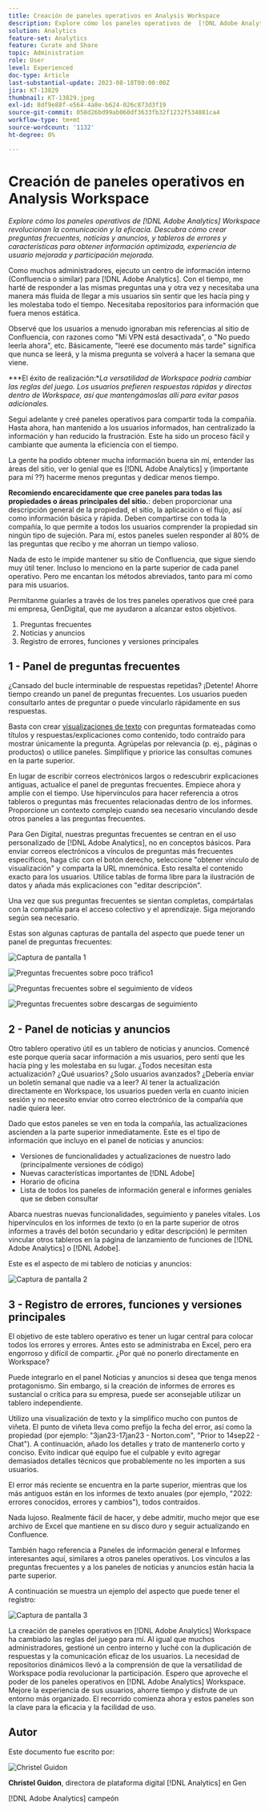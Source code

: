 ```yaml
---
title: Creación de paneles operativos en Analysis Workspace
description: Explore cómo los paneles operativos de  [!DNL Adobe Analytics] Workspace revolucionan la comunicación y la eficacia.
solution: Analytics
feature-set: Analytics
feature: Curate and Share
topic: Administration
role: User
level: Experienced
doc-type: Article
last-substantial-update: 2023-08-18T00:00:00Z
jira: KT-13829
thumbnail: KT-13829.jpeg
exl-id: 8df9e88f-e564-4a8e-b624-026c873d3f19
source-git-commit: 058d26bd99ab060df3633fb32f1232f534881ca4
workflow-type: tm+mt
source-wordcount: '1132'
ht-degree: 0%

---
```


# Creación de paneles operativos en Analysis Workspace

_Explore cómo los paneles operativos de [!DNL Adobe Analytics] Workspace revolucionan la comunicación y la eficacia. Descubra cómo crear preguntas frecuentes, noticias y anuncios, y tableros de errores y características para obtener información optimizada, experiencia de usuario mejorada y participación mejorada._


Como muchos administradores, ejecuto un centro de información interno (Confluencia o similar) para [!DNL Adobe Analytics]. Con el tiempo, me harté de responder a las mismas preguntas una y otra vez y necesitaba una manera más fluida de llegar a mis usuarios sin sentir que les hacía ping y les molestaba todo el tiempo. Necesitaba repositorios para información que fuera menos estática.

Observé que los usuarios a menudo ignoraban mis referencias al sitio de Confluencia, con razones como &quot;Mi VPN está desactivada&quot;, o &quot;No puedo leerla ahora&quot;, etc. Básicamente, &quot;leeré ese documento más tarde&quot; significa que nunca se leerá, y la misma pregunta se volverá a hacer la semana que viene.

***El éxito de realización:**La versatilidad de Workspace podría cambiar las reglas del juego. Los usuarios prefieren respuestas rápidas y directas dentro de Workspace, así que mantengámoslas allí para evitar pasos adicionales.*

Seguí adelante y creé paneles operativos para compartir toda la compañía. Hasta ahora, han mantenido a los usuarios informados, han centralizado la información y han reducido la frustración. Este ha sido un proceso fácil y cambiante que aumenta la eficiencia con el tiempo.

La gente ha podido obtener mucha información buena sin mí, entender las áreas del sitio, ver lo genial que es [!DNL Adobe Analytics] y (importante para mí ??) hacerme menos preguntas y dedicar menos tiempo.

**Recomiendo encarecidamente que cree paneles para todas las propiedades o áreas principales del sitio.**: deben proporcionar una descripción general de la propiedad, el sitio, la aplicación o el flujo, así como información básica y rápida. Deben compartirse con toda la compañía, lo que permite a todos los usuarios comprender la propiedad sin ningún tipo de sujeción. Para mí, estos paneles suelen responder al 80% de las preguntas que recibo y me ahorran un tiempo valioso.

Nada de esto le impide mantener su sitio de Confluencia, que sigue siendo muy útil tener. Incluso lo menciono en la parte superior de cada panel operativo. Pero me encantan los métodos abreviados, tanto para mí como para mis usuarios.

Permítanme guiarles a través de los tres paneles operativos que creé para mi empresa, GenDigital, que me ayudaron a alcanzar estos objetivos.

1. Preguntas frecuentes
1. Noticias y anuncios
1. Registro de errores, funciones y versiones principales


## 1 - Panel de preguntas frecuentes

¿Cansado del bucle interminable de respuestas repetidas? ¡Detente! Ahorre tiempo creando un panel de preguntas frecuentes. Los usuarios pueden consultarlo antes de preguntar o puede vincularlo rápidamente en sus respuestas.

Basta con crear [visualizaciones de texto](https://experienceleague.adobe.com/docs/analytics/analyze/analysis-workspace/visualizations/text.html) con preguntas formateadas como títulos y respuestas/explicaciones como contenido, todo contraído para mostrar únicamente la pregunta. Agrúpelas por relevancia (p. ej., páginas o productos) o utilice paneles. Simplifique y priorice las consultas comunes en la parte superior.

En lugar de escribir correos electrónicos largos o redescubrir explicaciones antiguas, actualice el panel de preguntas frecuentes. Empiece ahora y amplíe con el tiempo. Use hipervínculos para hacer referencia a otros tableros o preguntas más frecuentes relacionadas dentro de los informes. Proporcione un contexto complejo cuando sea necesario vinculando desde otros paneles a las preguntas frecuentes.

Para Gen Digital, nuestras preguntas frecuentes se centran en el uso personalizado de [!DNL Adobe Analytics], no en conceptos básicos. Para enviar correos electrónicos a vínculos de preguntas más frecuentes específicos, haga clic con el botón derecho, seleccione &quot;obtener vínculo de visualización&quot; y comparta la URL mnemónica. Esto resalta el contenido exacto para los usuarios. Utilice tablas de forma libre para la ilustración de datos y añada más explicaciones con &quot;editar descripción&quot;.

Una vez que sus preguntas frecuentes se sientan completas, compártalas con la compañía para el acceso colectivo y el aprendizaje. Siga mejorando según sea necesario.

Estas son algunas capturas de pantalla del aspecto que puede tener un panel de preguntas frecuentes:

![Captura de pantalla 1](assets/screenshot-1_v2.png)

![Preguntas frecuentes sobre poco tráfico1](assets/low-traffic-faq.png)

![Preguntas frecuentes sobre el seguimiento de vídeos](assets/track-video-faq.png)

![Preguntas frecuentes sobre descargas de seguimiento](assets/track-downloads-faq.png)

## 2 - Panel de noticias y anuncios

Otro tablero operativo útil es un tablero de noticias y anuncios. Comencé este porque quería sacar información a mis usuarios, pero sentí que les hacía ping y les molestaba en su lugar. ¿Todos necesitan esta actualización? ¿Qué usuarios? ¿Solo usuarios avanzados? ¿Debería enviar un boletín semanal que nadie va a leer? Al tener la actualización directamente en Workspace, los usuarios pueden verla en cuanto inicien sesión y no necesito enviar otro correo electrónico de la compañía que nadie quiera leer.

Dado que estos paneles se ven en toda la compañía, las actualizaciones ascienden a la parte superior inmediatamente. Este es el tipo de información que incluyo en el panel de noticias y anuncios:

- Versiones de funcionalidades y actualizaciones de nuestro lado (principalmente versiones de código)
- Nuevas características importantes de [!DNL Adobe]
- Horario de oficina
- Lista de todos los paneles de información general e informes geniales que se deben consultar

Abarca nuestras nuevas funcionalidades, seguimiento y paneles vitales. Los hipervínculos en los informes de texto (o en la parte superior de otros informes a través del botón secundario y editar descripción) le permiten vincular otros tableros en la página de lanzamiento de funciones de [!DNL Adobe Analytics] o [!DNL Adobe].

Este es el aspecto de mi tablero de noticias y anuncios:

![Captura de pantalla 2](assets/screenshot-2.png)

## 3 - Registro de errores, funciones y versiones principales

El objetivo de este tablero operativo es tener un lugar central para colocar todos los errores y errores. Antes esto se administraba en Excel, pero era engorroso y difícil de compartir. ¿Por qué no ponerlo directamente en Workspace?

Puede integrarlo en el panel Noticias y anuncios si desea que tenga menos protagonismo. Sin embargo, si la creación de informes de errores es sustancial o crítica para su empresa, puede ser aconsejable utilizar un tablero independiente.

Utilizo una visualización de texto y la simplifico mucho con puntos de viñeta. El punto de viñeta lleva como prefijo la fecha del error, así como la propiedad (por ejemplo: &quot;3jan23-17jan23 - Norton.com&quot;, &quot;Prior to 14sep22 - Chat&quot;). A continuación, añado los detalles y trato de mantenerlo corto y conciso. Evito indicar qué equipo fue el culpable y evito agregar demasiados detalles técnicos que probablemente no les importen a sus usuarios.

El error más reciente se encuentra en la parte superior, mientras que los más antiguos están en los informes de texto anuales (por ejemplo, &quot;2022: errores conocidos, errores y cambios&quot;), todos contraídos.

Nada lujoso. Realmente fácil de hacer, y debe admitir, mucho mejor que ese archivo de Excel que mantiene en su disco duro y seguir actualizando en Confluence.

También hago referencia a Paneles de información general e Informes interesantes aquí, similares a otros paneles operativos. Los vínculos a las preguntas frecuentes y a los paneles de noticias y anuncios están hacia la parte superior.

A continuación se muestra un ejemplo del aspecto que puede tener el registro:

![Captura de pantalla 3](assets/screenshot-3.png)

La creación de paneles operativos en [!DNL Adobe Analytics] Workspace ha cambiado las reglas del juego para mí. Al igual que muchos administradores, gestioné un centro interno y luché con la duplicación de respuestas y la comunicación eficaz de los usuarios. La necesidad de repositorios dinámicos llevó a la comprensión de que la versatilidad de Workspace podía revolucionar la participación. Espero que aproveche el poder de los paneles operativos en [!DNL Adobe Analytics] Workspace. Mejore la experiencia de sus usuarios, ahorre tiempo y disfrute de un entorno más organizado. El recorrido comienza ahora y estos paneles son la clave para la eficacia y la facilidad de uso.

## Autor

Este documento fue escrito por:

![Christel Guidon](assets/Christel-Headshot-150.png)

**Christel Guidon**, directora de plataforma digital [!DNL Analytics] en Gen

[!DNL Adobe Analytics] campeón
